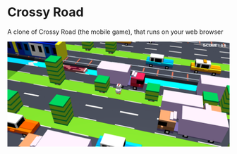 # Crossy Road

A clone of Crossy Road (the mobile game), that runs on your web browser

![Screenshot](./screenshot.png?raw=true "Screenshot")